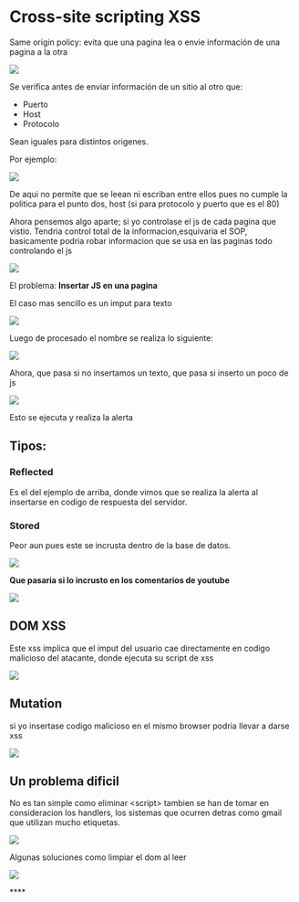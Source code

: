 # Cross-site scripting XSS

Same origin policy: evita que una pagina lea o envie información de una pagina a la otra

![](../../.gitbook/assets/imagen%20%2888%29.png)

Se verifica antes de enviar información de un sitio al otro que:

* Puerto
* Host
* Protocolo

Sean iguales para distintos origenes.

Por ejemplo:

![](../../.gitbook/assets/imagen%20%2889%29.png)

De aqui no permite que se leean ni escriban entre ellos pues no cumple la politica para el punto dos, host \(si para protocolo y puerto que es el 80\)

Ahora pensemos algo aparte; si yo controlase el js de cada pagina que vistio. Tendria control total de la informacion,esquivaria el SOP, basicamente podria robar informacion que se usa en las paginas todo controlando el js

![](../../.gitbook/assets/imagen%20%2896%29.png)

El problema: **Insertar JS en una pagina**

El caso mas sencillo es un imput para texto

![](../../.gitbook/assets/imagen%20%2880%29.png)

Luego de procesado el nombre se realiza lo siguiente:

![](../../.gitbook/assets/imagen%20%2878%29.png)

Ahora, que pasa si no insertamos un texto, que pasa si inserto un poco de js

![](../../.gitbook/assets/imagen%20%2886%29.png)

Esto se ejecuta y realiza la alerta

## Tipos: 

### Reflected

Es el del ejemplo de arriba, donde vimos que se realiza la alerta al insertarse en codigo de respuesta del servidor.

### Stored

Peor aun pues este se incrusta dentro de la base de datos.

![](../../.gitbook/assets/imagen%20%2884%29.png)

**Que pasaria si lo incrusto en los comentarios de youtube**

![](../../.gitbook/assets/imagen%20%2879%29.png)

## **DOM XSS**

Este xss implica que el imput del usuario cae directamente en codigo malicioso del atacante, donde ejecuta su script de xss

![](../../.gitbook/assets/imagen%20%2894%29.png)

## Mutation

si yo insertase codigo malicioso en el mismo browser podria llevar a darse xss

![](../../.gitbook/assets/imagen%20%2892%29.png)

## Un problema dificil

No es tan simple como eliminar &lt;script&gt; tambien se han de tomar en consideracion los handlers, los sistemas que ocurren detras como gmail que utilizan mucho etiquetas.

![](../../.gitbook/assets/imagen%20%2876%29.png)

Algunas soluciones como limpiar el dom al leer

![](../../.gitbook/assets/imagen%20%2877%29.png)





\*\*\*\*









